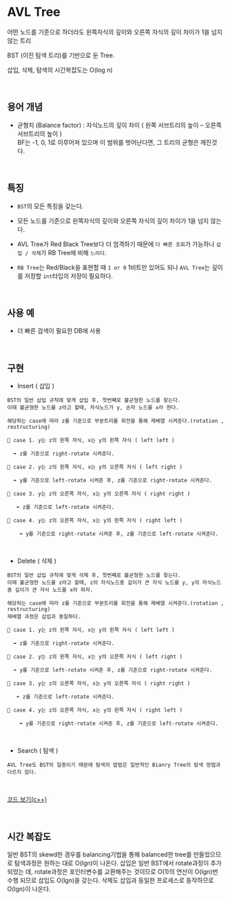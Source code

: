 # AVL Tree

어떤 노드를 기준으로 하더라도 왼쪽자식의 깊이와 오른쪽 자식의 깊이 차이가 1을 넘지 않는 트리

BST (이진 탐색 트리)를 기반으로 둔 Tree.

삽입, 삭제, 탐색의 시간복잡도는 O(log n)

<br>

## 용어 개념

- 균형치 (Balance factor) : 자식노드의 깊이 차이 ( 왼쪽 서브트리의 높이 – 오른쪽 서브트리의 높이 )
  <br>BF는 -1, 0, 1로 이루어져 있으며 이 범위를 벗어난다면, 그 트리의 균형은 깨진것다.

<br>

## 특징

- `BST`의 모든 특징을 갖는다.

- 모든 노드를 기준으로 왼쪽자식의 깊이와 오른쪽 자식의 깊이 차이가 1을 넘지 않는다.
- AVL Tree가 Red Black Tree보다 더 엄격하기 때문에 `더 빠른 조회`가 가능하나 `삽입 / 삭제`가 RB Tree에 비해 `느리다`.
- `RB Tree`는 Red/Black을 표현할 때 `1 or 0` 1비트만 있어도 되나 `AVL Tree`는 깊이를 저장할 `int`타입의 저장이 필요하다.

<br>

## 사용 예

- 더 빠른 검색이 필요한 DB에 사용

<br>

## 구현

- Insert ( 삽입 )

```
BST의 일반 삽입 규칙에 맞게 삽입 후, 첫번째로 불균형한 노드를 찾는다.
이때 불균형한 노드를 z라고 할때, 자식노드가 y, 손자 노드를 x라 한다.

해당하는 case에 따라 z를 기준으로 부분트리를 회전을 통해 재배열 시켜준다.(rotation , restructuring)

🔴 case 1. y는 z의 왼쪽 자식, x는 y의 왼쪽 자식 ( left left )

  ➡ z를 기준으로 right-rotate 시켜준다.

🔴 case 2. y는 z의 왼쪽 자식, x는 y의 오른쪽 자식 ( left right )

  ➡ y를 기준으로 left-rotate 시켜준 후, z를 기준으로 right-rotate 시켜준다.

🔴 case 3. y는 z의 오른쪽 자식, x는 y의 오른쪽 자식 ( right right )

   ➡ z를 기준으로 left-rotate 시켜준다.

🔴 case 4. y는 z의 오른쪽 자식, x는 y의 왼쪽 자식 ( right left )

    ➡ y를 기준으로 right-rotate 시켜준 후, z를 기준으로 left-rotate 시켜준다.
```

<br>

- Delete ( 삭제 )

```
BST의 일반 삽입 규칙에 맞게 삭제 후, 첫번째로 불균형한 노드를 찾는다.
이때 불균형한 노드를 z라고 할때, z의 자식노드중 깊이가 큰 자식 노드를 y, y의 자식노드중 깊이가 큰 자식 노드를 x라 하자.

해당하는 case에 따라 z를 기준으로 부분트리를 회전을 통해 재배열 시켜준다.(rotation , restructuring)
재배열 과정은 삽입과 동일하다.

🔴 case 1. y는 z의 왼쪽 자식, x는 y의 왼쪽 자식 ( left left )

  ➡ z를 기준으로 right-rotate 시켜준다.

🔴 case 2. y는 z의 왼쪽 자식, x는 y의 오른쪽 자식 ( left right )

  ➡ y를 기준으로 left-rotate 시켜준 후, z를 기준으로 right-rotate 시켜준다.

🔴 case 3. y는 z의 오른쪽 자식, x는 y의 오른쪽 자식 ( right right )

   ➡ z를 기준으로 left-rotate 시켜준다.

🔴 case 4. y는 z의 오른쪽 자식, x는 y의 왼쪽 자식 ( right left )

    ➡ y를 기준으로 right-rotate 시켜준 후, z를 기준으로 left-rotate 시켜준다.
```

  <br>

- Search ( 탐색 )

```
AVL Tree도 BST의 일종이기 때문에 탐색의 밥법은 일반적인 Bianry Tree의 탐색 방법과 다르지 않다.
```

  <br>

[코드 보기(c++)](https://gist.github.com/gowoonsori/3ea3a2d0fb8b9f3f7c6ac4d8876d8a85)

<br>

## 시간 복잡도

일반 BST의 skewd한 경우를 balancing기법을 통해 balanced한 tree를 만들었으므로 탐색과정은 원하는 대로 O(lgn)이 나온다.
삽입은 일반 BST에서 rotate과정이 추가 되었는 데, rotate과정은 포인터변수를 교환해주는 것이므로 O(1)의 연산이 O(lgn)번 수행 되므로 삽입도 O(lgn)을 갖는다.
삭제도 삽입과 동일한 프로세스로 동작하므로 O(lgn)이 나온다.
